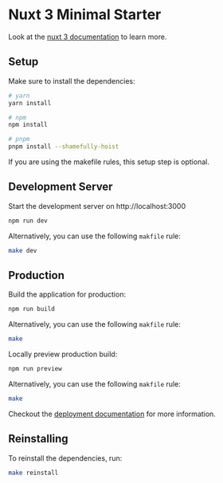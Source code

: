 # Nuxt 3 Minimal Starter

Look at the [nuxt 3 documentation](https://v3.nuxtjs.org) to learn more.

## Setup

Make sure to install the dependencies:

```bash
# yarn
yarn install

# npm
npm install

# pnpm
pnpm install --shamefully-hoist
```

If you are using the makefile rules, this setup step is optional.

## Development Server

Start the development server on http://localhost:3000

```bash
npm run dev
```

Alternatively, you can use the following `makfile` rule:
```bash
make dev
```

## Production

Build the application for production:

```bash
npm run build
```

Alternatively, you can use the following `makfile` rule:
```bash
make
```

Locally preview production build:

```bash
npm run preview
```

Alternatively, you can use the following `makfile` rule:
```bash
make
```

Checkout the [deployment documentation](https://v3.nuxtjs.org/guide/deploy/presets) for more information.

## Reinstalling

To reinstall the dependencies, run:

```bash
make reinstall
```
